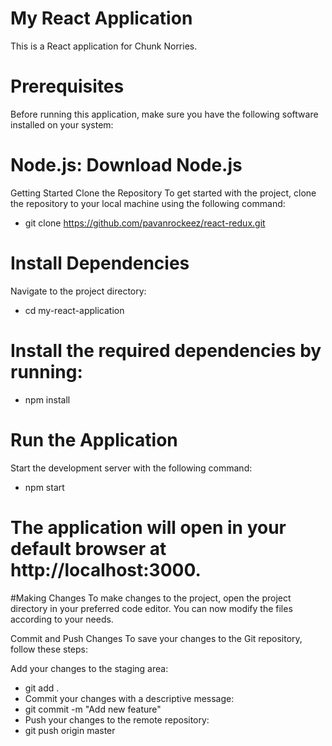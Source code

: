 # My React Application
This is a React application for Chunk Norries.

# Prerequisites
Before running this application, make sure you have the following software installed on your system:

# Node.js: Download Node.js
Getting Started
Clone the Repository
To get started with the project, clone the repository to your local machine using the following command:

- git clone https://github.com/pavanrockeez/react-redux.git

# Install Dependencies
Navigate to the project directory:
- cd my-react-application
# Install the required dependencies by running:
- npm install

# Run the Application
Start the development server with the following command:
- npm start

# The application will open in your default browser at http://localhost:3000.

#Making Changes
To make changes to the project, open the project directory in your preferred code editor. You can now modify the files according to your needs.

Commit and Push Changes
To save your changes to the Git repository, follow these steps:

Add your changes to the staging area:

- git add .
- Commit your changes with a descriptive message:
- git commit -m "Add new feature"
- Push your changes to the remote repository:
- git push origin master